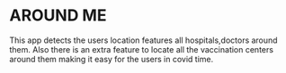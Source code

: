 # AROUND ME
This app detects the users location features all hospitals,doctors around them. Also there is an extra feature to locate all the vaccination centers around them making it easy for the users in covid time.

